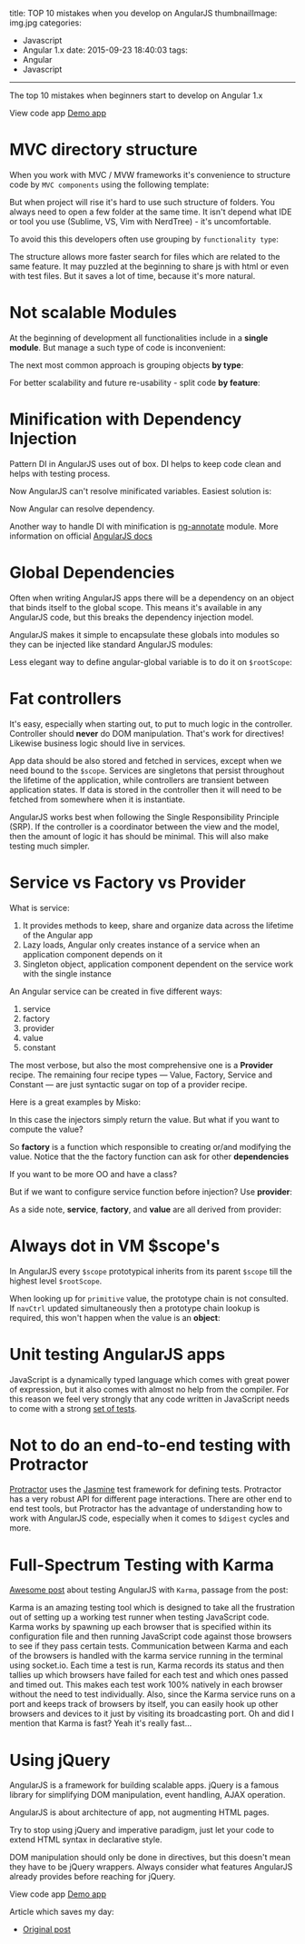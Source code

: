 title: TOP 10 mistakes when you develop on AngularJS
thumbnailImage: img.jpg
categories:
  - Javascript
  - Angular 1.x
date: 2015-09-23 18:40:03
tags:
  - Angular
  - Javascript
---

The top 10 mistakes when beginners start to develop on Angular 1.x

<!--more-->

<!-- toc -->

View code app [Demo app](https://github.com/qetr1ck-op/angular-skeleton) <i class="fa fa-github"></i>

# MVC directory structure

When you work with MVC / MVW frameworks it's convenience to structure code by `MVC components` using the following template:

<script src="https://gist.github.com/qetr1ck-op/24404d318344f4b77595.js"></script>

But when project will rise it's hard to use such structure of folders. You always need to open a few folder at the same time. It isn't depend what IDE or tool you use (Sublime, VS, Vim with NerdTree) - it's uncomfortable.

To avoid this this developers often use grouping by `functionality type`:

<script src="https://gist.github.com/qetr1ck-op/9a0e5e9af7eed2f6aef3.js"></script>

The structure allows more faster search for files which are related to the same feature. It may puzzled at the beginning to share js with html or even with test files. But it saves a lot of time, because it's more natural.

#  Not scalable Modules

At the beginning of development all functionalities include in a **single module**. But manage a such type of code is inconvenient:

<script src="https://gist.github.com/qetr1ck-op/f91462f76a1ca37f3232.js"></script>

The next most common approach is grouping objects **by type**:

<script src="https://gist.github.com/qetr1ck-op/3912656b35c16c50bce3.js"></script>

For better scalability and future re-usability - split code **by feature**:

<script src="https://gist.github.com/qetr1ck-op/2b390ced242af620f214.js"></script>

# Minification with Dependency Injection

Pattern DI in AngularJS uses out of box. DI helps to keep code clean and helps with testing process.

<script src="https://gist.github.com/qetr1ck-op/58281552fe5475f79dda.js"></script>

Now AngularJS can't resolve minificated variables. Easiest solution is:

<script src="https://gist.github.com/qetr1ck-op/01721016841fc0760acd.js"></script>

Now Angular can resolve dependency.

Another way to handle DI with minification is [ng-annotate](https://github.com/olov/ng-annotate) module. More information on official [AngularJS docs](https://docs.angularjs.org/tutorial/step_05#a-note-on-minification)

#  Global Dependencies

Often when writing AngularJS apps there will be a dependency on an object that binds itself to the global scope. This means it's available in any AngularJS code, but this breaks the dependency injection model.

AngularJS makes it simple to encapsulate these globals into modules so they can be injected like standard AngularJS modules:

<script src="https://gist.github.com/qetr1ck-op/641f588b6820a1f3de81.js"></script>

Less elegant way to define angular-global variable is to do it on <code>$rootScope</code>:

<script src="https://gist.github.com/qetr1ck-op/366e94376e0e493743a4.js"></script>

# Fat controllers

It's easy, especially when starting out, to put to much logic in the controller. Controller should **never** do DOM manipulation. That's work for directives! Likewise business logic should live in services.

App data should be also stored and fetched in services, except when we need bound to the `$scope`. Services are singletons that persist throughout the lifetime of the application, while controllers are transient between application states. If data is stored in the controller then it will need to be fetched from somewhere when it is instantiate.

AngularJS works best when following the Single Responsibility Principle (SRP). If the controller is a coordinator between the view and the model, then the amount of logic it has should be minimal. This will also make testing much simpler.

# Service vs Factory vs Provider

What is service:

1.  It provides methods to keep, share and organize data across the lifetime of the Angular app
2.  Lazy loads, Angular only creates instance of a service when an application component depends on it
3.  Singleton object, application component dependent on the service work with the single instance

An Angular service can be created in five different ways:

1.  service
2.  factory
3.  provider
4.  value
5.  constant

The most verbose, but also the most comprehensive one is a **Provider** recipe. The remaining four recipe types — Value, Factory, Service and Constant — are just syntactic sugar on top of a provider recipe.

Here is a great examples by Misko:

<script src="https://gist.github.com/qetr1ck-op/dc7fb71d2d3f61b4de76.js"></script>

In this case the injectors simply return the value. But what if you want to compute the value?

<script src="https://gist.github.com/qetr1ck-op/1a02d77c585f4ed31397.js"></script>

So **factory** is a function which responsible to creating or/and modifying the value. Notice that the the factory function can ask for other **dependencies**

If you want to be more OO and have a class?

<script src="https://gist.github.com/qetr1ck-op/8ef78320b0af84631e00.js"></script>

But if we want to configure service function before injection? Use **provider**:

<script src="https://gist.github.com/qetr1ck-op/e98dbc733fb7be97877b.js"></script>

As a side note, **service**, **factory**, and **value** are all derived from provider:
<script src="https://gist.github.com/qetr1ck-op/586b2f682b2aed2039e9.js"></script>

# Always dot in VM $scope's

In AngularJS every `$scope` prototypical inherits from its parent `$scope` till the highest level `$rootScope`.

<script src="https://gist.github.com/qetr1ck-op/35a0dd1b8e16ff0bec4b.js"></script>

When looking up for `primitive` value, the prototype chain is not consulted. If `navCtrl` updated simultaneously then a prototype chain lookup is required, this won't happen when the value is an **object**:

<script src="https://gist.github.com/qetr1ck-op/763543e38942e2e38c1b.js"></script>

# Unit testing AngularJS apps

JavaScript is a dynamically typed language which comes with great power of expression, but it also comes with almost no help from the compiler.
For this reason we feel very strongly that any code written in JavaScript needs to come with a strong [set of tests](https://docs.angularjs.org/guide/unit-testing).

# Not to do an end-to-end testing with Protractor

[Protractor](https://github.com/angular/protractor) uses the [Jasmine](http://jasmine.github.io/1.3/introduction.html) test framework for defining tests. Protractor has a very robust API for different page interactions.
There are other end to end test tools, but Protractor has the advantage of understanding how to work with AngularJS code, especially when it comes to `$digest` cycles and more.

# Full-Spectrum Testing with Karma

[Awesome post](http://www.yearofmoo.com/2013/01/full-spectrum-testing-with-angularjs-and-karma.html) about testing AngularJS with `Karma`, passage from the post:

Karma is an amazing testing tool which is designed to take all the frustration out of setting up a working test runner when testing JavaScript code.
Karma works by spawning up each browser that is specified within its configuration file and then running JavaScript code against those browsers to see if they pass certain tests.
Communication between Karma and each of the browsers is handled with the karma service running in the terminal using socket.io.
Each time a test is run, Karma records its status and then tallies up which browsers have failed for each test and which ones passed and timed out.
This makes each test work 100% natively in each browser without the need to test individually.
Also, since the Karma service runs on a port and keeps track of browsers by itself, you can easily hook up other browsers and devices to it just by visiting its broadcasting port.
Oh and did I mention that Karma is fast? Yeah it's really fast...

#  Using jQuery

AngularJS is a framework for building scalable apps. jQuery is a famous library for simplifying DOM manipulation, event handling, AJAX operation.

AngularJS is about architecture of app, not augmenting HTML pages.

Try to stop using jQuery and imperative paradigm, just let your code to extend HTML syntax in declarative style.

DOM manipulation should only be done in directives, but this doesn't mean they have to be jQuery wrappers. Always consider what features AngularJS already provides before reaching for jQuery.

View code app [Demo app](https://github.com/qetr1ck-op/angular-skeleton) <i class="fa fa-github"></i>

Article which saves my day:

*	[Original post](https://www.airpair.com/angularjs/posts/top-10-mistakes-angularjs-developers-make)